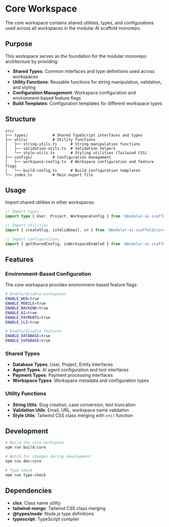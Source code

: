 # Core Workspace

The core workspace contains shared utilities, types, and configurations used across all workspaces in the modular AI scaffold monorepo.

## Purpose

This workspace serves as the foundation for the modular monorepo architecture by providing:

- **Shared Types**: Common interfaces and type definitions used across workspaces
- **Utility Functions**: Reusable functions for string manipulation, validation, and styling
- **Configuration Management**: Workspace configuration and environment-based feature flags
- **Build Templates**: Configuration templates for different workspace types

## Structure

```
src/
├── types/           # Shared TypeScript interfaces and types
├── utils/           # Utility functions
│   ├── string-utils.ts      # String manipulation functions
│   ├── validation-utils.ts  # Validation helpers
│   └── style-utils.ts       # Styling utilities (Tailwind CSS)
├── configs/         # Configuration management
│   ├── workspace-config.ts  # Workspace configuration and feature flags
│   └── build-config.ts      # Build configuration templates
└── index.ts         # Main export file
```

## Usage

Import shared utilities in other workspaces:

```typescript
// Import types
import type { User, Project, WorkspaceConfig } from '@modular-ai-scaffold/core';

// Import utilities
import { createSlug, isValidEmail, cn } from '@modular-ai-scaffold/core';

// Import configurations
import { getSharedConfig, isWorkspaceEnabled } from '@modular-ai-scaffold/core';
```

## Features

### Environment-Based Configuration

The core workspace provides environment-based feature flags:

```bash
# Enable/disable workspaces
ENABLE_WEB=true
ENABLE_MOBILE=true
ENABLE_BACKEND=true
ENABLE_AI=true
ENABLE_PAYMENTS=true
ENABLE_CLI=true

# Enable/disable features
ENABLE_DATABASE=true
ENABLE_SUPABASE=true
```

### Shared Types

- **Database Types**: User, Project, Entity interfaces
- **Agent Types**: AI agent configuration and tool interfaces
- **Payment Types**: Payment processing interfaces
- **Workspace Types**: Workspace metadata and configuration types

### Utility Functions

- **String Utils**: Slug creation, case conversion, text truncation
- **Validation Utils**: Email, URL, workspace name validation
- **Style Utils**: Tailwind CSS class merging with `cn()` function

## Development

```bash
# Build the core workspace
npm run build:core

# Watch for changes during development
npm run dev:core

# Type check
npm run type-check
```

## Dependencies

- **clsx**: Class name utility
- **tailwind-merge**: Tailwind CSS class merging
- **@types/node**: Node.js type definitions
- **typescript**: TypeScript compiler